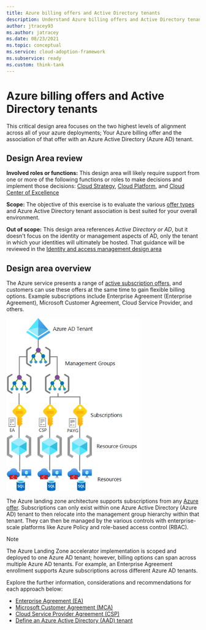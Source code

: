 ```yaml
---
title: Azure billing offers and Active Directory tenants
description: Understand Azure billing offers and Active Directory tenants
author: jtracey93
ms.author: jatracey
ms.date: 08/23/2021
ms.topic: conceptual
ms.service: cloud-adoption-framework
ms.subservice: ready
ms.custom: think-tank
---
```


# Azure billing offers and Active Directory tenants

This critical design area focuses on the two highest levels of alignment across all of your azure deployments; Your Azure billing offer and the association of that offer with an Azure Active Directory (Azure AD) tenant.

## Design Area review

**Involved roles or functions:** This design area will likely require support from one or more of the following functions or roles to make decisions and implement those decisions: [Cloud Strategy](../../../organize/cloud-strategy.md), [Cloud Platform](../../../organize/cloud-platform.md), and [Cloud Center of Excellence](../../../organize/cloud-center-of-excellence.md)

**Scope:** The objective of this exercise is to evaluate the various [offer types](https://azure.microsoft.com/support/legal/offer-details/) and Azure Active Directory tenant association is best suited for your overall environment.

**Out of scope:** This design area references *Active Directory or AD*, but it doesn't focus on the identity or management aspects of AD, only the tenant in which your identities will ultimately be hosted. That guidance will be reviewed in the [Identity and access management design area](./identity-access.md)

## Design area overview

The Azure service presents a range of [active subscription offers](https://azure.microsoft.com/support/legal/offer-details/), and customers can use these offers at the same time to gain flexible billing options. Example subscriptions include Enterprise Agreement (Enterprise Agreement), Microsoft Customer Agreement, Cloud Service Provider, and others.  

![Diagram that shows Azure scopes within one Azure Active Directory (Azure AD) tenant with various billing offers and subscriptions.](../../enterprise-scale/media/az-scopes-billing.png)

The Azure landing zone architecture supports subscriptions from any [Azure offer](https://azure.microsoft.com/support/legal/offer-details/). Subscriptions can only exist within one Azure Active Directory (Azure AD) tenant to then relocate into the management group hierarchy within that tenant. They can then be managed by the various controls with enterprise-scale platforms like Azure Policy and role-based access control (RBAC).

>[!NOTE]
> The Azure Landing Zone accelerator implementation is scoped and deployed to one Azure AD tenant; however, billing options can span across multiple Azure AD tenants. For example, an Enterprise Agreement enrollment supports Azure subscriptions across different Azure AD tenants.

Explore the further information, considerations and recommendations for each approach below:

- [Enterprise Agreement (EA)](./azure-billing-ea.md)
- [Microsoft Customer Agreement (MCA)](./azure-billing-mca.md)
- [Cloud Service Provider Agreement (CSP)](./azure-billing-csp.md)
- [Define an Azure Active Directory (AAD) tenant](./azure-ad-define.md)